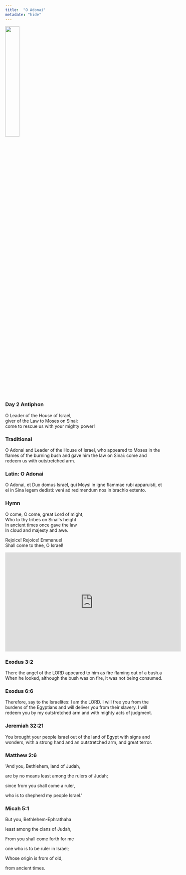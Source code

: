 ```yaml
---
title:  "O Adonai"
metadate: "hide"
---
```

<img src="{{ site.baseurl }}/assets/images/O_Adonai.png" class="drawing" style="width: 30%;">


### Day 2 Antiphon

O Leader of the House of Israel,<br>
giver of the Law to Moses on Sinai:<br>
come to rescue us with your mighty power!<br>

### Traditional

O Adonai and Leader of the House of Israel, who appeared to Moses in the flames of the burning bush and gave him the law on Sinai: come and redeem us with outstretched arm.

### Latin: O Adonai

O Adonai, et Dux domus Israel, qui Moysi in igne flammae rubi apparuisti, et ei in Sina legem dedisti: veni ad redimendum nos in brachio extento.

### Hymn

O come, O come, great Lord of might, <br>
Who to thy tribes on Sinai's height <br>
In ancient times once gave the law  <br>
In cloud and majesty and awe.       <br>
<p>
Rejoice! Rejoice! Emmanuel <br>
Shall come to thee, O Israel! <br>

<p>
<div markdown="1">
<iframe width="560" height="315" src="https://www.youtube.com/embed/4_GX0HG8aBQ?si=heYzDTctQ0sQ-Sgk&amp;start=142" title="YouTube video player" frameborder="0" allow="accelerometer; autoplay; clipboard-write; encrypted-media; gyroscope; picture-in-picture; web-share" allowfullscreen></iframe>


### Exodus 3:2

There the angel of the LORD appeared to him as fire flaming out of a bush.a When he looked, although the bush was on fire, it was not being consumed. 

### Exodus 6:6

Therefore, say to the Israelites: I am the LORD. I will free you from the burdens of the Egyptians and will deliver you from their slavery. I will redeem you by my outstretched arm and with mighty acts of judgment.

### Jeremiah 32:21

You brought your people Israel out of the land of Egypt with signs and wonders, with a strong hand and an outstretched arm, and great terror. 

### Matthew 2:6

'And you, Bethlehem, land of Judah,<br>

are by no means least among the rulers of Judah;<br>

since from you shall come a ruler,<br>

who is to shepherd my people Israel.'<br>

### Micah 5:1

But you, Bethlehem-Ephrathaha<br>

least among the clans of Judah,<br>

From you shall come forth for me<br>

one who is to be ruler in Israel;<br>

Whose origin is from of old,<br>

from ancient times.<br>

</div>
